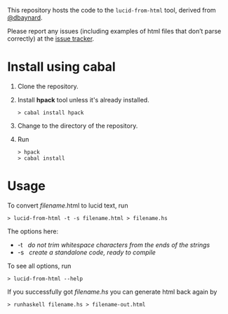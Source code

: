 This repository hosts the code to the `lucid-from-html` tool, derived from [@dbaynard](https://github.com/dbaynard/lucid-from-html/).

Please report any issues (including examples of html files that don’t parse correctly) at the [issue tracker](https://github.com/alogic0/lucid-from-html/issues).

# Install using cabal

1.  Clone the repository.

2.  Install **hpack** tool unless it's already installed.

        > cabal install hpack

3.  Change to the directory of the repository.

4.  Run

        > hpack
        > cabal install

# Usage

To convert *filename*.html to lucid text, run

    > lucid-from-html -t -s filename.html > filename.hs

The options here: 

* -t &nbsp; _do not trim whitespace characters from the ends of the strings_ 
* -s &nbsp; _create a standalone code, ready to compile_

To see all options, run

    > lucid-from-html --help
    
If you successfully got _filename.hs_ you can generate html back again by

    > runhaskell filename.hs > filename-out.html
